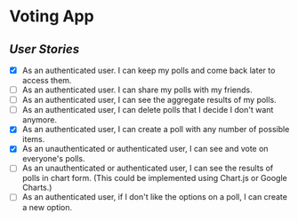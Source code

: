 # Voting App

## _User Stories_

- [x] As an authenticated user. I can keep my polls and come back later to access them.
- [ ] As an authenticated user. I can share my polls with my friends.
- [ ] As an authenticated user, I can see the aggregate results of my polls.
- [ ] As an authenticated user, I can delete polls that I decide I don't want anymore.
- [x] As an authenticated user, I can create a poll with any number of possible items.
- [x] As an unauthenticated or authenticated user, I can see and vote on everyone's polls.
- [ ] As an unauthenticated or authenticated user, I can see the results of polls in chart form. (This could be implemented using Chart.js or Google Charts.)
- [ ] As an authenticated user, if I don't like the options on a poll, I can create a new option.